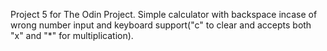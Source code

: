 Project 5 for The Odin Project.
Simple calculator with backspace incase of wrong number input and keyboard support("c" to clear and accepts both "x" and "*" for multiplication).